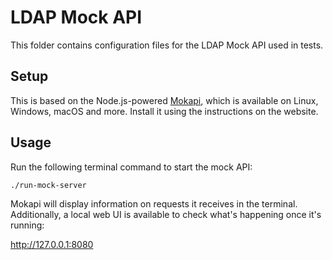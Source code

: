 # LDAP Mock API

This folder contains configuration files for the LDAP Mock API used in tests.

## Setup

This is based on the Node.js-powered [Mokapi][], which is available on Linux, 
Windows, macOS and more. Install it using the instructions on the website.

## Usage

Run the following terminal command to start the mock API:

```bash
./run-mock-server
```

Mokapi will display information on requests it receives in the terminal.
Additionally, a local web UI is available to check what's happening once 
it's running:

http://127.0.0.1:8080

[Mokapi]: https://mokapi.io/docs/resources/tutorials/mock-ldap-authentication-in-node

